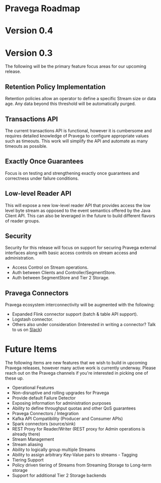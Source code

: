 <!--
Copyright (c) 2017 Dell Inc., or its subsidiaries. All Rights Reserved.

Licensed under the Apache License, Version 2.0 (the "License");
you may not use this file except in compliance with the License.
You may obtain a copy of the License at

    http://www.apache.org/licenses/LICENSE-2.0
-->
# Pravega Roadmap

# Version 0.4

# Version 0.3
The following will be the primary feature focus areas for our upcoming release.

## Retention Policy Implementation
Retention policies allow an operator to define a specific Stream size or data age.  Any data beyond this threshold will be automatically purged.

## Transactions API
The current transactions API is functional, however it is cumbersome and requires detailed knowledge of Pravega to configure appropriate values such as timeouts.  This work will simplify the API and automate as many timeouts as possible.

## Exactly Once Guarantees
Focus is on testing and strengthening exactly once guarantees and correctness under failure conditions.

## Low-level Reader API
This will expose a new low-level reader API that provides access the low level byte stream as opposed to the event semantics offered by the Java Client API.  This can also be leveraged in the future to build different flavors of reader groups.

## Security
Security for this release will focus on support for securing Pravega external interfaces along with basic access controls on stream access and administration.
-  Access Control on Stream operations.
-  Auth between Clients and Controller/SegmentStore.
-  Auth between SegmentStore and Tier 2 Storage.

## Pravega Connectors
Pravega ecosystem interconnectivity will be augmented with the following:
-  Expanded Flink connector support (batch & table API support).
-  Logstash connector.
-  Others also under consideration (Interested in writing a connector? Talk to us on [Slack](https://pravega-io.slack.com/))



# Future Items
The following items are new features that we wish to build in upcoming Pravega releases, however many active work is currently underway.  Please reach out on the Pravega channels if you're interested in picking one of these up.

-  Operational Features
  -  Non-disruptive and rolling upgrades for Pravega
  -  Provide default Failure Detector
  -  Exposing information for administration purposes
  -  Ability to define throughput quotas and other QoS guarantees
-  Pravega Connectors / Integration
  -  Kafka API Compatibility (Producer and Consumer APIs)
  -  Spark connectors (source/sink)
  -  REST Proxy for Reader/Writer (REST proxy for Admin operations is already there)
-  Stream Management
  -  Stream aliasing
  -  Ability to logically group multiple Streams
  -  Ability to assign arbitrary Key-Value pairs to streams - Tagging
-  Tiering Support
  -  Policy driven tiering of Streams from Streaming Storage to Long-term storage
  -  Support for additional Tier 2 Storage backends

